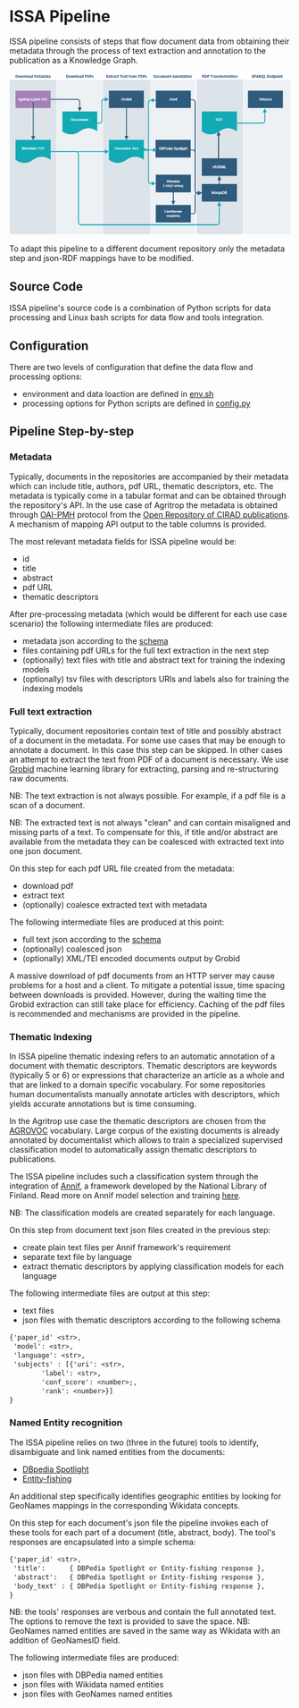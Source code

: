 # ISSA Pipeline

ISSA pipeline consists of steps that flow document data from obtaining their metadata through the process of text extraction and annotation to the publication as a Knowledge Graph.

<img src="../doc/pipeline_details.png" width="900" />

To adapt this pipeline to a different document repository only the metadata step and json-RDF mappings have to be modified.

## Source Code

ISSA pipeline's source code is a combination of Python scripts for data processing and Linux bash scripts for data flow and tools integration. 

## Configuration

There are two levels of configuration that define the data flow and processing options:
 - environment and data loaction are defined in [env.sh](../env.sh)
 - processing options for Python scripts are defined in [config.py](config.py)

## Pipeline Step-by-step
### Metadata
Typically, documents in the repositories are accompanied by their metadata which can include title, authors, pdf URL, thematic descriptors, etc. 
The metadata is typically come in a tabular format and can be obtained through the repository's API. In the use case of Agritrop the metadata is obtained through [OAI-PMH](https://www.openarchives.org/pmh/) protocol from the [Open Repository of CIRAD publications](https://agritrop.cirad.fr/). A mechanism of mapping API output to the table columns is provided.

The most relevant metadata fields for ISSA pipeline would be:
- id
- title
- abstract
- pdf URL
- thematic descriptors

After pre-processing metadata (which would be different for each use case scenario) the following intermediate files are produced:
- metadata json according to the [schema](../doc/ISSA_json_schema.txt) 
- files containing pdf URLs for the full text extraction in the next step
- (optionally) text files with title and abstract text for training the indexing models
- (optionally) tsv files with descriptors URIs and labels also for training the indexing models 

### Full text extraction
Typically, document repositories contain text of title and possibly abstract of a document in the metadata. For some use cases that may be enough to annotate a document. In this case this step can be skipped.
In other cases an attempt to extract the text from PDF of a document is necessary. We use [Grobid](https://grobid.readthedocs.io/en/latest/Introduction/) machine learning library for extracting, parsing and re-structuring raw documents.  

NB: The text extraction is not always possible. For example, if a pdf file is a scan of a document. 

NB: The extracted text is not always "clean" and can contain misaligned and missing parts of a text. To compensate for this, if title and/or abstract are available from the metadata they can be coalesced with extracted text into one json document.   

On this step for each pdf URL file created from the metadata:
- download pdf
- extract text 
- (optionally) coalesce extracted text with metadata 

The following intermediate files are produced at this point:
- full text json according to the [schema](../doc/ISSA_json_schema.txt) 
- (optionally) coalesced json 
- (optionally) XML/TEI encoded documents output by Grobid

A massive download of pdf documents from an HTTP server may cause problems for a host and a client. To mitigate a potential issue, time spacing between downloads is provided. However, during the waiting time the Grobid extraction can still take place for efficiency. 
Caching of the pdf files is recommended and mechanisms are provided in the pipeline.

### Thematic Indexing 
In ISSA pipeline thematic indexing refers to an automatic annotation of a document with thematic descriptors. Thematic descriptors are keywords (typically 5 or 6) or expressions that characterize an article as a whole and that are linked to a domain specific vocabulary. For some repositories human documentalists manually annotate articles with descriptors, which yields accurate annotations but is time consuming.   

In the Agritrop use case the thematic descriptors are chosen from the [AGROVOC](https://www.fao.org/agrovoc/) vocabulary. Large corpus of the existing documents is already annotated by documentalist which allows to train a specialized supervised classification model to automatically assign thematic descriptors to publications. 

The ISSA pipeline includes such a classification system through the integration of [Annif](https://annif.org/), a framework developed by the National Library of Finland. Read more on Annif model selection and training [here](../training/).

NB: The classification models are created separately for each language.

On this step from document text json files created in the previous step:
- create plain text files per Annif framework's requirement
- separate text file by language 
- extract thematic descriptors by applying classification models for each language

The following intermediate files are output at this step:
- text files
- json files with thematic descriptors according to the following schema
```
{'paper_id' <str>, 
 'model': <str>, 
 'language': <str>,  	
 'subjects' : [{'uri': <str>,
		'label': <str>,
		'conf_score': <number>;,
		'rank': <number>}]
}
```
### Named Entity recognition
The ISSA pipeline relies on two (three in the future) tools to identify, disambiguate and link named
entities from the documents:
- [DBpedia Spotlight](https://www.dbpedia-spotlight.org/)
- [Entity-fishing](https://github.com/kermitt2/entity-fishing)

An additional step specifically identifies geographic entities by looking for GeoNames mappings
in the corresponding Wikidata concepts.

On this step for each document's json file the pipeline invokes each of these tools for each part of a document (title, abstract, body). The tool's responses are encapsulated into a simple schema:
```
{'paper_id' <str>, 
 'title':      { DBPedia Spotlight or Entity-fishing response }, 
 'abstract':   { DBPedia Spotlight or Entity-fishing response }, 
 'body_text' : { DBPedia Spotlight or Entity-fishing response }, 
}
```
NB: the tools' responses are verbous and contain the full annotated text. The options to remove the text is provided to save the space.
NB: GeoNames named entities are saved in the same way as Wikidata with an addition of GeoNamesID field.

The following intermediate files are produced: 
- json files with DBPedia named entities 
- json files with Wikidata named entities 
- json files with GeoNames named entities 







